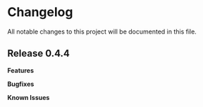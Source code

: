 # Changelog

All notable changes to this project will be documented in this file.

## Release 0.4.4

**Features**

**Bugfixes**

**Known Issues**
